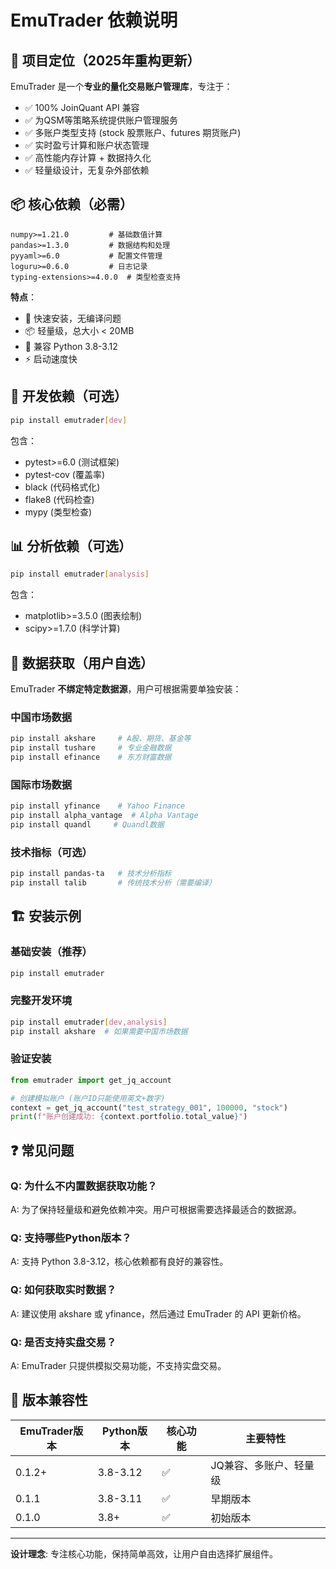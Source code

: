 # EmuTrader 依赖说明

## 🎯 项目定位（2025年重构更新）

EmuTrader 是一个**专业的量化交易账户管理库**，专注于：
- ✅ 100% JoinQuant API 兼容
- ✅ 为QSM等策略系统提供账户管理服务
- ✅ 多账户类型支持 (stock 股票账户、futures 期货账户)  
- ✅ 实时盈亏计算和账户状态管理
- ✅ 高性能内存计算 + 数据持久化
- ✅ 轻量级设计，无复杂外部依赖

## 📦 核心依赖（必需）

```
numpy>=1.21.0         # 基础数值计算
pandas>=1.3.0         # 数据结构和处理
pyyaml>=6.0           # 配置文件管理
loguru>=0.6.0         # 日志记录
typing-extensions>=4.0.0  # 类型检查支持
```

**特点**：
- 🚀 快速安装，无编译问题
- 📦 轻量级，总大小 < 20MB
- 🔧 兼容 Python 3.8-3.12
- ⚡ 启动速度快

## 🔧 开发依赖（可选）

```bash
pip install emutrader[dev]
```

包含：
- pytest>=6.0 (测试框架)
- pytest-cov (覆盖率)
- black (代码格式化)
- flake8 (代码检查)
- mypy (类型检查)

## 📊 分析依赖（可选）

```bash
pip install emutrader[analysis]
```

包含：
- matplotlib>=3.5.0 (图表绘制)
- scipy>=1.7.0 (科学计算)

## 💾 数据获取（用户自选）

EmuTrader **不绑定特定数据源**，用户可根据需要单独安装：

### 中国市场数据
```bash
pip install akshare     # A股、期货、基金等
pip install tushare     # 专业金融数据
pip install efinance    # 东方财富数据
```

### 国际市场数据
```bash
pip install yfinance    # Yahoo Finance
pip install alpha_vantage  # Alpha Vantage
pip install quandl     # Quandl数据
```

### 技术指标（可选）
```bash
pip install pandas-ta   # 技术分析指标
pip install talib       # 传统技术分析（需要编译）
```

## 🏗️ 安装示例

### 基础安装（推荐）
```bash
pip install emutrader
```

### 完整开发环境
```bash
pip install emutrader[dev,analysis]
pip install akshare  # 如果需要中国市场数据
```

### 验证安装
```python
from emutrader import get_jq_account

# 创建模拟账户 (账户ID只能使用英文+数字)
context = get_jq_account("test_strategy_001", 100000, "stock")
print(f"账户创建成功: {context.portfolio.total_value}")
```

## ❓ 常见问题

### Q: 为什么不内置数据获取功能？
A: 为了保持轻量级和避免依赖冲突。用户可根据需要选择最适合的数据源。

### Q: 支持哪些Python版本？ 
A: 支持 Python 3.8-3.12，核心依赖都有良好的兼容性。

### Q: 如何获取实时数据？
A: 建议使用 akshare 或 yfinance，然后通过 EmuTrader 的 API 更新价格。

### Q: 是否支持实盘交易？
A: EmuTrader 只提供模拟交易功能，不支持实盘交易。

## 🔄 版本兼容性

| EmuTrader版本 | Python版本 | 核心功能 | 主要特性 |
|-------------|-----------|---------|---------|
| 0.1.2+ | 3.8-3.12 | ✅ | JQ兼容、多账户、轻量级 |
| 0.1.1 | 3.8-3.11 | ✅ | 早期版本 |
| 0.1.0 | 3.8+ | ✅ | 初始版本 |

---

**设计理念**: 专注核心功能，保持简单高效，让用户自由选择扩展组件。